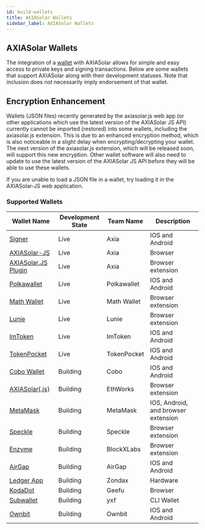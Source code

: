 ```yaml
---
id: build-wallets
title: AXIASolar Wallets
sidebar_label: AXIASolar Wallets
---
```


## AXIASolar Wallets

The integration of a [wallet](https://solar.wiki.axiacoin.network/docs/en/glossary#wallet) with AXIASolar allows for simple and easy access to private keys and signing transactions. Below are some wallets that support AXIASolar along with their development statuses. Note that inclusion does not necessarily imply endorsement of that wallet.

## Encryption Enhancement

Wallets (JSON files) recently generated by the axiasolar.js web app (or other applications which use the latest version of the AXIASolar JS API) currently cannot be imported (restored) into some wallets, including the axiasolar.js extension. This is due to an enhanced encryption method, which is also noticeable in a slight delay when encrypting/decrypting your wallet. The next version of the axiasolar.js extension, which will be released soon, will support this new encryption. Other wallet software will also need to update to use the latest version of the AXIASolar JS API before they will be able to use these wallets.

If you are unable to load a JSON file in a wallet, try loading it in the AXIASolar-JS web application.

### Supported Wallets

| Wallet Name                                                        | Development State | Team Name   | Description                         |
| ------------------------------------------------------------------ | ----------------- | ----------- | ----------------------------------- |
| [Signer](https://www.axia.io/signer/)                            | Live              | Axia      | IOS and Android                     |
| [AXIASolar-JS](https://axiasolar.js.org/apps/#/accounts)             | Live              | Axia      | Browser                             |
| [AXIASolar.JS Plugin](https://github.com/axiasolar-js/extension)     | Live              | Axia      | Browser extension                   |
| [Polkawallet](https://polkawallet.io/)                             | Live              | Polkawallet | IOS and Android                     |
| [Math Wallet](https://www.mathwallet.org/axialunar-wallet/en/)        | Live              | Math Wallet | Browser extension                   |
| [Lunie](https://lunie.io/)                                         | Live              | Lunie       | Browser extension                   |
| [ImToken](https://token.im/)                                       | Live              | ImToken     | IOS and Android                     |
| [TokenPocket](https://www.tokenpocket.pro/)                        | Live              | TokenPocket | IOS and Android                     |
| [Cobo Wallet](https://cobo.com/)                                   | Building          | Cobo        | IOS and Android                     |
| [AXIASolar{.js}](https://github.com/EthWorks/extension)             | Building          | EthWorks    | Browser extension                   |
| [MetaMask](https://metamask.io/index.html)                         | Building          | MetaMask    | IOS, Android, and browser extension |
| [Speckle](https://github.com/GetSpeckle/speckle-browser-extension) | Building          | Speckle     | Browser extension                   |
| [Enzyme](https://getenzyme.dev/)                                   | Building          | BlockXLabs  | Browser extension                   |
| [AirGap](https://airgap.it/)                                       | Building          | AirGap      | IOS and Android                     |
| [Ledger App](https://zondax.ch/axialunar.html#overview)               | Building          | Zondax      | Hardware                            |
| [KodaDot](https://kodadot.netlify.app/#/accounts)                  | Building          | Geefu       | Browser                             |
| [Subwallet](https://github.com/yxf/subwallet)                      | Building          | yxf         | CLI Wallet                          |
| [Ownbit](https://ownbit.io/)                                       | Building          | Ownbit      | IOS and Android                     |
